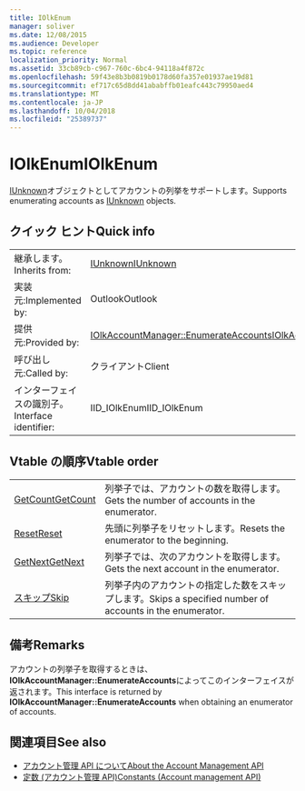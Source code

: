 ```yaml
---
title: IOlkEnum
manager: soliver
ms.date: 12/08/2015
ms.audience: Developer
ms.topic: reference
localization_priority: Normal
ms.assetid: 33cb89cb-c967-760c-6bc4-94118a4f872c
ms.openlocfilehash: 59f43e8b3b0819b0178d60fa357e01937ae19d81
ms.sourcegitcommit: ef717c65d8dd41ababffb01eafc443c79950aed4
ms.translationtype: MT
ms.contentlocale: ja-JP
ms.lasthandoff: 10/04/2018
ms.locfileid: "25389737"
---
```

# <a name="iolkenum"></a><span data-ttu-id="076f2-102">IOlkEnum</span><span class="sxs-lookup"><span data-stu-id="076f2-102">IOlkEnum</span></span>

<span data-ttu-id="076f2-103">[IUnknown](https://docs.microsoft.com/windows/desktop/api/unknwn/nn-unknwn-iunknown)オブジェクトとしてアカウントの列挙をサポートします。</span><span class="sxs-lookup"><span data-stu-id="076f2-103">Supports enumerating accounts as [IUnknown](https://docs.microsoft.com/windows/desktop/api/unknwn/nn-unknwn-iunknown) objects.</span></span> 
  
## <a name="quick-info"></a><span data-ttu-id="076f2-104">クイック ヒント</span><span class="sxs-lookup"><span data-stu-id="076f2-104">Quick info</span></span>

|||
|:-----|:-----|
|<span data-ttu-id="076f2-105">継承します。</span><span class="sxs-lookup"><span data-stu-id="076f2-105">Inherits from:</span></span>  <br/> |[<span data-ttu-id="076f2-106">IUnknown</span><span class="sxs-lookup"><span data-stu-id="076f2-106">IUnknown</span></span>](https://docs.microsoft.com/windows/desktop/api/unknwn/nn-unknwn-iunknown) <br/> |
|<span data-ttu-id="076f2-107">実装元:</span><span class="sxs-lookup"><span data-stu-id="076f2-107">Implemented by:</span></span>  <br/> |<span data-ttu-id="076f2-108">Outlook</span><span class="sxs-lookup"><span data-stu-id="076f2-108">Outlook</span></span>  <br/> |
|<span data-ttu-id="076f2-109">提供元:</span><span class="sxs-lookup"><span data-stu-id="076f2-109">Provided by:</span></span>  <br/> |[<span data-ttu-id="076f2-110">IOlkAccountManager::EnumerateAccounts</span><span class="sxs-lookup"><span data-stu-id="076f2-110">IOlkAccountManager::EnumerateAccounts</span></span>](iolkaccountmanager-enumerateaccounts.md) <br/> |
|<span data-ttu-id="076f2-111">呼び出し元:</span><span class="sxs-lookup"><span data-stu-id="076f2-111">Called by:</span></span>  <br/> |<span data-ttu-id="076f2-112">クライアント</span><span class="sxs-lookup"><span data-stu-id="076f2-112">Client</span></span>  <br/> |
|<span data-ttu-id="076f2-113">インターフェイスの識別子。</span><span class="sxs-lookup"><span data-stu-id="076f2-113">Interface identifier:</span></span>  <br/> |<span data-ttu-id="076f2-114">IID_IOlkEnum</span><span class="sxs-lookup"><span data-stu-id="076f2-114">IID_IOlkEnum</span></span>  <br/> |
   
## <a name="vtable-order"></a><span data-ttu-id="076f2-115">Vtable の順序</span><span class="sxs-lookup"><span data-stu-id="076f2-115">Vtable order</span></span>

|||
|:-----|:-----|
|[<span data-ttu-id="076f2-116">GetCount</span><span class="sxs-lookup"><span data-stu-id="076f2-116">GetCount</span></span>](iolkenum-getcount.md) <br/> |<span data-ttu-id="076f2-117">列挙子では、アカウントの数を取得します。</span><span class="sxs-lookup"><span data-stu-id="076f2-117">Gets the number of accounts in the enumerator.</span></span>  <br/> |
|[<span data-ttu-id="076f2-118">Reset</span><span class="sxs-lookup"><span data-stu-id="076f2-118">Reset</span></span>](iolkenum-reset.md) <br/> |<span data-ttu-id="076f2-119">先頭に列挙子をリセットします。</span><span class="sxs-lookup"><span data-stu-id="076f2-119">Resets the enumerator to the beginning.</span></span>  <br/> |
|[<span data-ttu-id="076f2-120">GetNext</span><span class="sxs-lookup"><span data-stu-id="076f2-120">GetNext</span></span>](iolkenum-getnext.md) <br/> |<span data-ttu-id="076f2-121">列挙子では、次のアカウントを取得します。</span><span class="sxs-lookup"><span data-stu-id="076f2-121">Gets the next account in the enumerator.</span></span>  <br/> |
|[<span data-ttu-id="076f2-122">スキップ</span><span class="sxs-lookup"><span data-stu-id="076f2-122">Skip</span></span>](iolkenum-skip.md) <br/> |<span data-ttu-id="076f2-123">列挙子内のアカウントの指定した数をスキップします。</span><span class="sxs-lookup"><span data-stu-id="076f2-123">Skips a specified number of accounts in the enumerator.</span></span>  <br/> |
   
## <a name="remarks"></a><span data-ttu-id="076f2-124">備考</span><span class="sxs-lookup"><span data-stu-id="076f2-124">Remarks</span></span>

<span data-ttu-id="076f2-125">アカウントの列挙子を取得するときは、 **IOlkAccountManager::EnumerateAccounts**によってこのインターフェイスが返されます。</span><span class="sxs-lookup"><span data-stu-id="076f2-125">This interface is returned by **IOlkAccountManager::EnumerateAccounts** when obtaining an enumerator of accounts.</span></span> 
  
## <a name="see-also"></a><span data-ttu-id="076f2-126">関連項目</span><span class="sxs-lookup"><span data-stu-id="076f2-126">See also</span></span>

- [<span data-ttu-id="076f2-127">アカウント管理 API について</span><span class="sxs-lookup"><span data-stu-id="076f2-127">About the Account Management API</span></span>](about-the-account-management-api.md) 
- [<span data-ttu-id="076f2-128">定数 (アカウント管理 API)</span><span class="sxs-lookup"><span data-stu-id="076f2-128">Constants (Account management API)</span></span>](constants-account-management-api.md)

